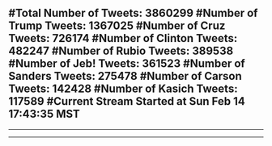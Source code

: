 #Total Number of Tweets: 3860299 
#Number of Trump Tweets: 1367025
#Number of Cruz Tweets: 726174
#Number of Clinton Tweets: 482247
#Number of Rubio Tweets: 389538
#Number of Jeb! Tweets: 361523
#Number of Sanders Tweets: 275478
#Number of Carson Tweets: 142428
#Number of Kasich Tweets: 117589
#Current Stream Started at Sun Feb 14 17:43:35 MST
---
---
---
